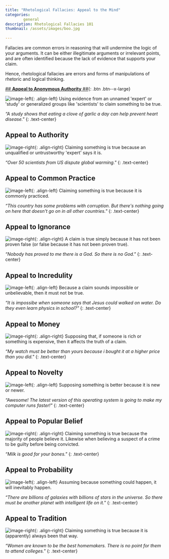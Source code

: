 ```yaml
---
title: "Rhetological Fallacies: Appeal to the Mind"
categories:
        general
description: Rhetological Fallacies 101
thumbnail: /assets/images/boo.jpg
  
---
```


Fallacies are common errors in reasoning that will undermine the logic of your arguments. It can be either illegitimate arguments or irrelevant points, and are often identified because the lack of evidence that supports your claim.

Hence, rhetological fallacies are errors and forms of manipulations of rhetoric and logical thinking.


[## **Appeal to Anonymous Authority** ##](#link){: .btn .btn--x-large}

![image-left](http://i.imgur.com/8oNRNcn.png){: .align-left}
Using evidence from an unnamed 'expert' or 'study' or generalized groups like 'scientists' to claim something to be true.

*“A study shows that eating a clove of garlic a day can help prevent heart disease."*
{: .text-center}

## **Appeal to Authority** ##

![image-right](http://i.imgur.com/7vTP0e1.png){: .align-right}
Claiming something is true because an unqualified or untrustworthy 'expert' says it is.

*“Over 50 scientists from US dispute global warming."*
{: .text-center}

## **Appeal to Common Practice** ##

![image-left](http://i.imgur.com/nMn1HRe.png){: .align-left}
Claiming something is true because it is commonly practiced.

*“This country has some problems with corruption. But there's nothing going on here that doesn't go on in all other countries."*
{: .text-center}

## **Appeal to Ignorance** ##

![image-right](http://i.imgur.com/9aO8QtQ.png){: .align-right}
A claim is true simply because it has not been proven false (or false because it has not been proven true).

*“Nobody has proved to me there is a God. So there is no God."*
{: .text-center}

## **Appeal to Incredulity** ##

![image-left](http://i.imgur.com/bOO5BVJ.png){: .align-left}
Because a claim sounds impossible or unbelievable, then it must not be true.

*“It is impossibe when someone says that Jesus could walked on water. Do they even learn physics in school?"*
{: .text-center}


## **Appeal to Money** ##

![image-right](http://i.imgur.com/vNtZq66.png){: .align-right}
Supposing that, if someone is rich or something is expensive, then it affects the truth of a claim.

*“My watch must be better than yours because i bought it at a higher price than you did."*
{: .text-center}


## **Appeal to Novelty** ##

![image-left](http://i.imgur.com/JOuGXoD.png){: .align-left}
Supposing something is better because it is new or newer.

*“Awesome! The latest version of this operating system is going to make my computer runs faster!"*
{: .text-center}

## **Appeal to Popular Belief** ##

![image-right](http://i.imgur.com/qV0ObUn.png){: .align-right}
Claiming something is true because the majority of people believe it. Likewise when believing a suspect of a crime to be guilty before being convicted.

*“Milk is good for your bones."*
{: .text-center}


## **Appeal to Probability** ##

![image-left](http://i.imgur.com/QF8Kt0Q.png){: .align-left}
Assuming because something could happen, it will inevitably happen.

*“There are billions of galaxies with billions of stars in the universe. So there must be another planet with intelligent life on it."*
{: .text-center}

## **Appeal to Tradition** ##

![image-right](http://i.imgur.com/wusOR4n.png){: .align-right}
Claiming something is true because it is (apparently) always been that way.

*“Women are known to be the best homemakers. There is no point for them to attend colleges."*
{: .text-center}

